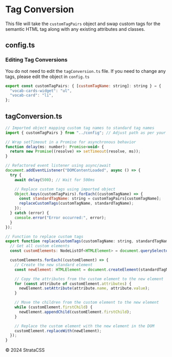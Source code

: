 # Tag Conversion

This file will take the `customTagPairs` object and swap custom tags for the semantic HTML tag along with any existing attributes and classes.

## config.ts

### Editing Tag Conversions

You do not need to edit the `tagConversion.ts` file. If you need to change any tags, please edit the object in `config.ts`

```js
export const customTagPairs: { [customTagName: string]: string } = {
  "vocab-cards-widget": "ul",
  "vocab-card": "li",
};
```

## tagConversion.ts

```js
// Imported object mapping custom tag names to standard tag names
import { customTagPairs } from "../config"; // Adjust path as per your project structure

// Wrap setTimeout in a Promise for asynchronous behavior
function delay(ms: number): Promise<void> {
  return new Promise((resolve) => setTimeout(resolve, ms));
}

// Refactored event listener using async/await
document.addEventListener("DOMContentLoaded", async () => {
  try {
    await delay(500); // Wait for 500ms

    // Replace custom tags using imported object
    Object.keys(customTagPairs).forEach((customTagName) => {
      const standardTagName: string = customTagPairs[customTagName];
      replaceCustomTags(customTagName, standardTagName);
    });
  } catch (error) {
    console.error("Error occurred:", error);
  }
});

// Function to replace custom tags
export function replaceCustomTags(customTagName: string, standardTagName: string) {
  // Get all custom elements
  const customElements: NodeListOf<HTMLElement> = document.querySelectorAll(customTagName);

  customElements.forEach((customElement) => {
    // Create the new standard element
    const newElement: HTMLElement = document.createElement(standardTagName);

    // Copy the attributes from the custom element to the new element
    for (const attribute of customElement.attributes) {
      newElement.setAttribute(attribute.name, attribute.value);
    }

    // Move the children from the custom element to the new element
    while (customElement.firstChild) {
      newElement.appendChild(customElement.firstChild);
    }

    // Replace the custom element with the new element in the DOM
    customElement.replaceWith(newElement);
  });
}
```

  <div class="footer">
    <p>&copy; 2024 StrataCSS</p>
  </div>
